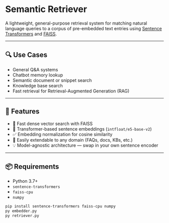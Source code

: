 # Semantic Retriever

A lightweight, general-purpose retrieval system for matching natural language queries to a corpus of pre-embedded text entries using [Sentence Transformers](https://www.sbert.net/) and [FAISS](https://github.com/facebookresearch/faiss).

---

## 🔍 Use Cases

- General Q&A systems
- Chatbot memory lookup
- Semantic document or snippet search
- Knowledge base search
- Fast retrieval for Retrieval-Augmented Generation (RAG)

---

## 🚀 Features

- 🔎 Fast dense vector search with FAISS
- 🧠 Transformer-based sentence embeddings (`intfloat/e5-base-v2`)
- ✅ Embedding normalization for cosine similarity
- 💬 Easily extendable to any domain (FAQs, docs, KBs, etc.)
- 💡 Model-agnostic architecture — swap in your own sentence encoder

---

## 📦 Requirements

- Python 3.7+
- `sentence-transformers`
- `faiss-cpu`
- `numpy`

```bash
pip install sentence-transformers faiss-cpu numpy
py embedder.py
py retriever.py
```